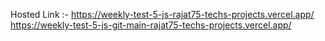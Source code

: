 Hosted Link :- https://weekly-test-5-js-rajat75-techs-projects.vercel.app/
https://weekly-test-5-js-git-main-rajat75-techs-projects.vercel.app/
